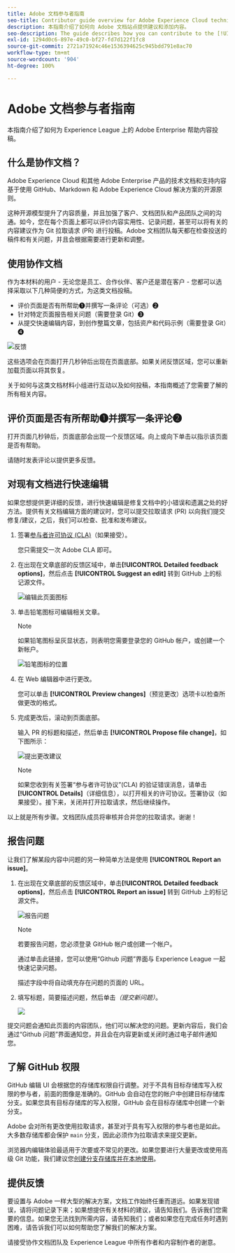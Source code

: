 ```yaml
---
title: Adobe 文档参与者指南
seo-title: Contributor guide overview for Adobe Experience Cloud technical documentation
description: 本指南介绍了如何向 Adobe 文档站点提供建议和添加内容。
seo-description: The guide describes how you can contribute to the [!UICONTROL Adobe Experience Cloud] technical documentation.
exl-id: 1294d0c6-897e-49c0-bf27-fd7d122f1fc8
source-git-commit: 2721a71924c46e1536394625c945bdd791e8ac70
workflow-type: tm+mt
source-wordcount: '904'
ht-degree: 100%

---
```


# Adobe 文档参与者指南

本指南介绍了如何为 Experience League 上的 Adobe Enterprise 帮助内容投稿。

## 什么是协作文档？

Adobe Experience Cloud 和其他 Adobe Enterprise 产品的技术文档和支持内容基于使用 GitHub、Markdown 和 Adobe Experience Cloud 解决方案的开源原则。

这种开源模型提升了内容质量，并且加强了客户、文档团队和产品团队之间的沟通。如今，您在每个页面上都可以评价内容实用性、记录问题，甚至可以将有关的内容建议作为 Git 拉取请求 (PR) 进行投稿。Adobe 文档团队每天都在检查投送的稿件和有关问题，并且会根据需要进行更新和调整。

## 使用协作文档

作为本材料的用户 - 无论您是员工、合作伙伴、客户还是潜在客户 - 您都可以选择采取以下几种简便的方式，为这类文档投稿。

* 评价页面是否有所帮助❶并撰写一条评论（可选）❷
* 针对特定页面报告相关问题（需要登录 Git）❸
* 从提交快速编辑内容，到创作整篇文章，包括资产和代码示例（需要登录 Git）❹

![反馈](assets/feedback-options.png)

这些选项会在页面打开几秒钟后出现在页面底部。如果关闭反馈区域，您可以重新加载页面以将其恢复。

关于如何与这类文档材料小组进行互动以及如何投稿，本指南概述了您需要了解的所有相关内容。

<!--
>[!IMPORTANT]
>All repositories that publish to docs.adobe.com have adopted the [Adobe Open Source Code of Conduct](../code-of-conduct.md) or the [.NET Foundation Code of Conduct](https://dotnetfoundation.org/code-of-conduct). For more information, see the [Contributing](../contributing.md) article.
>
> Minor corrections or clarifications to documentation and code examples in public repositories are covered by the [Adobe Documentation Terms of Use](https://www.adobe.com/legal/terms.html). New or significant changes generate a comment in the pull request, asking you to submit an online Contribution License Agreement (CLA) if you are not an employee of Adobe. We need you to complete the online form before we can review or accept your pull request.
-->

## 评价页面是否有所帮助❶并撰写一条评论❷

打开页面几秒钟后，页面底部会出现一个反馈区域。向上或向下单击以指示该页面是否有帮助。

请随时发表评论以提供更多反馈。

## 对现有文档进行快速编辑

如果您想提供更详细的反馈，进行快速编辑是修复文档中的小错误和遗漏之处的好方法。提供有关文档编辑方面的建议时，您可以提交拉取请求 (PR) 以向我们提交修复/建议，之后，我们可以检查、批准和发布建议。

1. 签署[参与者许可协议 (CLA)](http://opensource.adobe.com/cla.html)（如果接受）。

   您只需提交一次 Adobe CLA 即可。

1. 在出现在文章底部的反馈区域中，单击&#x200B;**[!UICONTROL Detailed feedback options]**，然后点击 **[!UICONTROL Suggest an edit]** 转到 GitHub 上的标记源文件。

   ![编辑此页面图标](/help/assets/feedback-suggest-edit.png)

1. 单击铅笔图标可编辑相关文章。

   >[!NOTE]
   >
   >如果铅笔图标呈灰显状态，则表明您需要登录您的 GitHub 帐户，或创建一个新帐户。

   ![铅笔图标的位置](assets/git_edit.png)

1. 在 Web 编辑器中进行更改。

   您可以单击 **[!UICONTROL Preview changes]**（预览更改）选项卡以检查所做更改的格式。

1. 完成更改后，滚动到页面底部。

   输入 PR 的标题和描述，然后单击 **[!UICONTROL Propose file change]**，如下图所示：

   ![提出更改建议](assets/submit-pull-request.png)

   >[!NOTE]
   >
   >如果您收到有关签署“参与者许可协议”(CLA) 的验证错误消息，请单击 **[!UICONTROL Details]**（详细信息），以打开相关的许可协议。签署协议（如果接受）。接下来，关闭并打开拉取请求，然后继续操作。

以上就是所有步骤。文档团队成员将审核并合并您的拉取请求。谢谢！

## 报告问题

让我们了解某段内容中问题的另一种简单方法是使用 **[!UICONTROL Report an issue]**。

1. 在出现在文章底部的反馈区域中，单击&#x200B;**[!UICONTROL Detailed feedback options]**，然后点击 **[!UICONTROL Report an issue]** 转到 GitHub 上的标记源文件。

   ![报告问题](assets/feedback-report-issue.png)

   >[!NOTE]
   >
   >若要报告问题，您必须登录 GitHub 帐户或创建一个帐户。

   通过单击此链接，您可以使用“Github 问题”界面与 Experience League 一起快速记录问题。

   描述字段中将自动填充存在问题的页面的 URL。

1. 填写标题，简要描述问题，然后单击&#x200B;*（提交新问题）*。

   ![](assets/git_issue_example.png)

提交问题会通知此页面的内容团队，他们可以解决您的问题。更新内容后，我们会通过“Github 问题”界面通知您，并且会在内容更新或关闭时通过电子邮件通知您。

## 了解 GitHub 权限

GitHub 编辑 UI 会根据您的存储库权限自行调整。对于不具有目标存储库写入权限的参与者，前面的图像是准确的。GitHub 会自动在您的帐户中创建目标存储库分支。如果您具有目标存储库的写入权限，GitHub 会在目标存储库中创建一个新分支。

Adobe 会对所有更改使用拉取请求，甚至对于具有写入权限的参与者也是如此。大多数存储库都会保护 `main` 分支，因此必须作为拉取请求来提交更新。

浏览器内编辑体验最适用于次要或不常见的更改。如果您要进行大量更改或使用高级 Git 功能，我们建议您[创建分支存储库并在本地使用](setup/full-workflow.md)。

## 提供反馈

要设置与 Adobe 一样大型的解决方案，文档工作始终任重而道远。如果发现错误，请将问题记录下来；如果想提供有关材料的建议，请告知我们。告诉我们您需要的信息。如果您无法找到所需内容，请告知我们；或者如果您在完成任务时遇到困难，请告诉我们可以如何帮助您了解我们的解决方案。

请接受协作文档团队及 Experience League 中所有作者和内容制作者的谢意。
